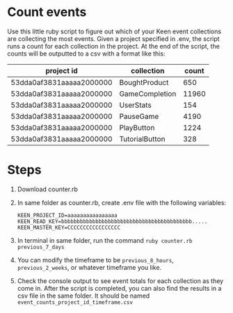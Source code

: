 # Count events 
Use this little ruby script to figure out which of your Keen event collections are collecting the most events.
Given a project specified in .env, the script runs a count for each collection in the project. 
At the end of the script, the counts will be outputted to a csv with a format like this:

project id | collection | count
--- | --- | ---
53dda0af3831aaaaa2000000 | BoughtProduct | 650
53dda0af3831aaaaa2000000 | GameCompletion | 11960
53dda0af3831aaaaa2000000 | UserStats | 154
53dda0af3831aaaaa2000000 | PauseGame | 4190
53dda0af3831aaaaa2000000 | PlayButton | 1224
53dda0af3831aaaaa2000000 | TutorialButton | 328


# Steps
1. Download counter.rb
2. In same folder as counter.rb, create .env file with the following variables:
  
   ```
   KEEN_PROJECT_ID=aaaaaaaaaaaaaaaa
   KEEN_READ_KEY=bbbbbbbbbbbbbbbbbbbbbbbbbbbbbbbbbbbbbbbbbb.....
   KEEN_MASTER_KEY=CCCCCCCCCCCCCCCCC
   ```
   
3. In terminal in same folder, run the command `ruby counter.rb previous_7_days`
4. You can modify the timeframe to be `previous_8_hours`, `previous_2_weeks`, or whatever timeframe you like.
5. Check the console output to see event totals for each collection as they come in. After the script is completed, you can also find the results in a csv file in the same folder. It should be named `event_counts_project_id_timeframe.csv`
